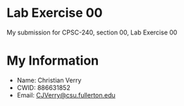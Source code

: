# Lab Exercise 00

My submission for CPSC-240, section 00, Lab Exercise 00

# My Information

* Name: Christian Verry
* CWID: 886631852
* Email: CJVerry@csu.fullerton.edu
